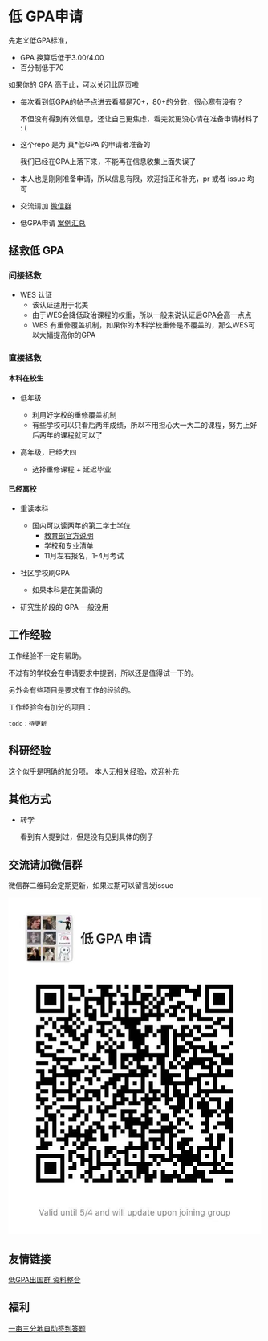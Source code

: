 # 低 GPA申请

先定义低GPA标准，

 - GPA 换算后低于3.00/4.00
 - 百分制低于70
 
如果你的 GPA 高于此，可以关闭此网页啦


* 每次看到低GPA的帖子点进去看都是70+，80+的分数，很心寒有没有？

  不但没有得到有效信息，还让自己更焦虑，看完就更没心情在准备申请材料了 : ( 
  
* 这个repo 是为 真*低GPA 的申请者准备的

  我们已经在GPA上落下来，不能再在信息收集上面失误了

* 本人也是刚刚准备申请，所以信息有限，欢迎指正和补充，pr 或者 issue 均可

* 交流请加 [微信群](assets/wechat_group.jpg)

* 低GPA申请 [案例汇总](sample.md)

## 拯救低 GPA 

### 间接拯救

* WES 认证
  - 该认证适用于北美
  - 由于WES会降低政治课程的权重，所以一般来说认证后GPA会高一点点
  - WES 有重修覆盖机制，如果你的本科学校重修是不覆盖的，那么WES可以大幅提高你的GPA
  

### 直接拯救
#### 本科在校生

* 低年级
  - 利用好学校的重修覆盖机制
  - 有些学校可以只看后两年成绩，所以不用担心大一大二的课程，努力上好后两年的课程就可以了
  
* 高年级，已经大四
  - 选择重修课程 + 延迟毕业


#### 已经离校

* 重读本科
  - 国内可以读两年的第二学士学位
    - [教育部官方说明](http://www.moe.gov.cn/srcsite/A08/moe_1034/s3883/202007/t20200710_471303.html)
    - [学校和专业清单](http://www.moe.gov.cn/srcsite/A08/moe_1034/s3883/202007/W020200710522563093123.docx)
    - 11月左右报名，1-4月考试
  
* 社区学校刷GPA
  - 如果本科是在美国读的

* 研究生阶段的 GPA 一般没用



## 工作经验

工作经验不一定有帮助。

不过有的学校会在申请要求中提到，所以还是值得试一下的。

另外会有些项目是要求有工作的经验的。

工作经验会有加分的项目：
```text
todo：待更新
```


## 科研经验
这个似乎是明确的加分项。
本人无相关经验，欢迎补充


## 其他方式

* 转学

  看到有人提到过，但是没有见到具体的例子


## 交流请加微信群
微信群二维码会定期更新，如果过期可以留言发issue

![](assets/wechat_group.jpg)


## 友情链接
[低GPA出国群 资料整合](https://github.com/jackwener/Low-GPA-Go-Abroad)


## 福利
[一亩三分地自动签到答题](https://github.com/harryhare/1point3acres)



